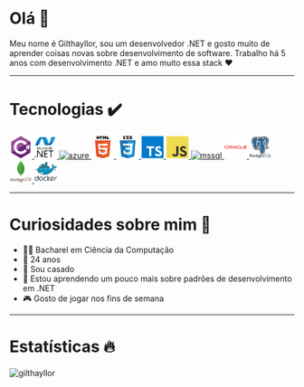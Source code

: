 <h1>Olá 👋</h1>
<p>
  Meu nome é Gilthayllor, sou um desenvolvedor .NET e gosto muito de aprender coisas novas sobre desenvolvimento de software. Trabalho há 5 anos com desenvolvimento .NET e amo muito essa stack ❤️
  </p> 

<hr>  

<h1>
  Tecnologias ✔️
</h1>
  <p align="left"><a href="https://www.w3schools.com/cs/" target="_blank" rel="noreferrer"> <img        src="https://raw.githubusercontent.com/devicons/devicon/master/icons/csharp/csharp-original.svg" alt="csharp" width="40" height="40" /> </a><a href="https://dotnet.microsoft.com/" target="_blank" rel="noreferrer"> <img src="https://raw.githubusercontent.com/devicons/devicon/master/icons/dot-net/dot-net-original-wordmark.svg" alt="dotnet" width="40" height="40" /> </a><a href="https://azure.microsoft.com/en-in/" target="_blank" rel="noreferrer"> <img src="https://www.vectorlogo.zone/logos/microsoft_azure/microsoft_azure-icon.svg" alt="azure" width="40" height="40" /> </a><a href="https://www.w3.org/html/" target="_blank" rel="noreferrer"> <img src="https://raw.githubusercontent.com/devicons/devicon/master/icons/html5/html5-original-wordmark.svg" alt="html5" width="40" height="40" /> </a><a href="https://www.w3schools.com/css/" target="_blank" rel="noreferrer"> <img src="https://raw.githubusercontent.com/devicons/devicon/master/icons/css3/css3-original-wordmark.svg" alt="css3" width="40" height="40" /> </a><a href="https://www.typescriptlang.org/" target="_blank" rel="noreferrer"> <img src="https://raw.githubusercontent.com/devicons/devicon/master/icons/typescript/typescript-original.svg" alt="typescript" width="40" height="40" /> </a><a href="https://developer.mozilla.org/en-US/docs/Web/JavaScript" target="_blank" rel="noreferrer"> <img src="https://raw.githubusercontent.com/devicons/devicon/master/icons/javascript/javascript-original.svg" alt="javascript" width="40" height="40" /> </a><a href="https://www.microsoft.com/en-us/sql-server" target="_blank" rel="noreferrer"> <img src="https://www.svgrepo.com/show/303229/microsoft-sql-server-logo.svg" alt="mssql" width="40" height="40" /> </a><a href="https://www.oracle.com/" target="_blank" rel="noreferrer"> <img src="https://raw.githubusercontent.com/devicons/devicon/master/icons/oracle/oracle-original.svg" alt="oracle" width="40" height="40" /> </a><a href="https://www.postgresql.org" target="_blank" rel="noreferrer"> <img src="https://raw.githubusercontent.com/devicons/devicon/master/icons/postgresql/postgresql-original-wordmark.svg" alt="postgresql" width="40" height="40" /> </a><a href="https://www.mongodb.com/" target="_blank" rel="noreferrer"> <img src="https://raw.githubusercontent.com/devicons/devicon/master/icons/mongodb/mongodb-original-wordmark.svg" alt="mongodb" width="40" height="40" /> </a><a href="https://www.docker.com/" target="_blank" rel="noreferrer"> <img src="https://raw.githubusercontent.com/devicons/devicon/master/icons/docker/docker-original-wordmark.svg" alt="docker" width="40" height="40" /> </a></p>
 
<hr>

<h1>
  Curiosidades sobre mim 💭
</h1>

- 👨‍🎓 Bacharel em Ciência da Computação
- 👱 24 anos
- 💍 Sou casado
- 🌱 Estou aprendendo um pouco mais sobre padrões de desenvolvimento em .NET
- 🎮 Gosto de jogar nos fins de semana

<hr>

<h1>
  Estatísticas 🔥
</h1>
<p><img align="center" src="https://github-readme-stats.vercel.app/api/top-langs?username=gilthayllor&show_icons=true&locale=en&layout=compact" alt="gilthayllor" /></p>

<!--<p><img align="center" src="https://github-readme-streak-stats.herokuapp.com/?user=gilthayllor&" alt="gilthayllor" /></p>-->
